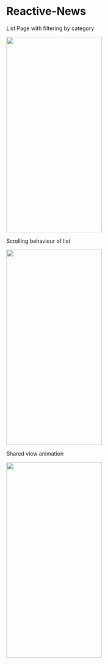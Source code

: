 # Reactive-News
List Page with filtering by category
<!-- ![](https://github.com/RajatChandel/Reactive-News/blob/master/List.gif) -->

<img src="https://github.com/RajatChandel/Reactive-News/blob/master/List.gif" width="250" height="510"/>

Scrolling behaviour of list

<img src="https://github.com/RajatChandel/Reactive-News/blob/master/scroll.gif" width="250" height="510"/>

Shared view animation

<img src="https://github.com/RajatChandel/Reactive-News/blob/master/shared.gif" width="250" height="510"/>
